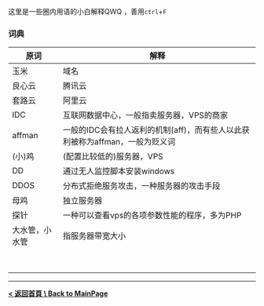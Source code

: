 这里是一些圈内用语的小白解释QWQ ，善用`ctrl`+`F`

### 词典

| 原词           | 解释                                                         |
| -------------- | ------------------------------------------------------------ |
| 玉米           | 域名                                                         |
| 良心云         | 腾讯云                                                       |
| 套路云         | 阿里云                                                       |
| IDC            | 互联网数据中心，一般指卖服务器，VPS的商家                    |
| affman         | 一般的IDC会有拉人返利的机制(aff)，而有些人以此获利被称为affman，一般为贬义词 |
| (小)鸡         | (配置比较低的)服务器，VPS                                    |
| DD             | 通过无人监控脚本安装windows                                  |
| DDOS           | 分布式拒绝服务攻击，一种服务器的攻击手段                     |
| 母鸡           | 独立服务器                                                   |
| 探针           | 一种可以查看vps的各项参数性能的程序，多为PHP                 |
| 大水管，小水管 | 指服务器带宽大小                                             |
|                |                                                              |
|                |                                                              |
|                |                                                              |
|                |                                                              |
|                |                                                              |
|                |                                                              |
|                |                                                              |
|                |                                                              |


---

[**< 返回首頁 \ Back to MainPage**](/#)

